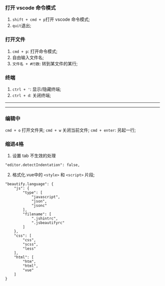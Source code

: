 ### 打开 vscode 命令模式
1. `shift + cmd + p`打开 vscode 命令模式;
2. `quit`退出;

### 打开文件
1. `cmd + p`: 打开命令模式;
2. 自由输入文件名;
3. `文件名 + #行数`: 转到某文件的某行;


### 终端
1. `ctrl + '`: 显示/隐藏终端;
2. `ctrl + d`: 关闭终端;


***
***

### 编辑中
`cmd + o` 打开文件夹;
`cmd + w` 关闭当前文件;
`cmd + enter`: 另起一行;


### 缩进4格
1. 设置 tab 不生效的处理
```
"editor.detectIndentation": false,
```

2. 格式化.vue中的 `<style>` 和 `<script>` 片段;
```
"beautify.language": {
    "js": {
        "type": [
            "javascript",
            "json",
            "jsonc"
        ],
        "filename": [
            ".jshintrc",
            ".jsbeautifyrc"
        ]
    },
    "css": [
        "css",
        "scss",
        "less"
    ],
    "html": [
        "htm",
        "html",
        "vue"
    ]
}
```